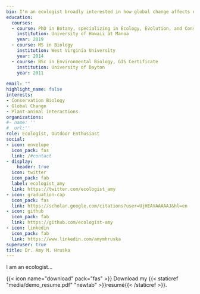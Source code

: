 ```yaml
---
bio: I'm an ecologist broadly interested in how global change affects ecosystem function and the implications for conservation.
education:
  courses:
  - course: PhD in Botany, specializing in Ecology, Evolution, and Conservation Biology
    institution: University of Hawaii at Manoa
    year: 2019
  - course: MS in Biology
    institution: West Virginia University
    year: 2014
  - course: BSc in Environmental Biology, GIS Certificate
    institution: University of Dayton
    year: 2011
   
email: ""
highlight_name: false
interests:
- Conservation Biology
- Global Change
- Plant-animal interactions
organizations:
#- name: ''
#  url:''
role: Ecologist, Outdoor Enthusiast
social:
- icon: envelope
  icon_pack: fas
  link: /#contact
- display:
    header: true
  icon: twitter
  icon_pack: fab
  label: ecologist_amy
  link: https://twitter.com/ecologist_amy
- icon: graduation-cap
  icon_pack: fas
  link: https://scholar.google.com/citations?user=UjHEAVAAAAAJ&hl=en
- icon: github
  icon_pack: fab
  link: https://github.com/ecologist-amy
- icon: linkedin
  icon_pack: fab
  link: https://www.linkedin.com/amymhruska
superuser: true
title: Dr. Amy M. Hruska
---
```


I am an ecologist... 


{{< icon name="download" pack="fas" >}} Download my {{< staticref "media/demo_resume.pdf" "newtab" >}}resumé{{< /staticref >}}.
